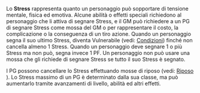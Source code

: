 Lo **Stress** rappresenta quanto un personaggio può sopportare di tensione mentale, fisica ed emotiva. Alcune abilità o effetti speciali richiedono al personaggio che li attiva di segnare Stress, e il GM può richiedere a un PG di segnare Stress come mossa del GM o per rappresentare il costo, la complicazione o la conseguenza di un tiro azione. Quando un personaggio segna il suo ultimo Stress, diventa Vulnerabile (vedi: [Condizioni](/docs/SRD/4-MECCANICHE%20DI%20BASE/012-COMBATTIMENTO/6-CONDIZIONI.md)) finché non cancella almeno 1 Stress. Quando un personaggio deve segnare 1 o più Stress ma non può, segna invece 1 PF. Un personaggio non può usare una mossa che gli richiede di segnare Stress se tutto il suo Stress è segnato.

I PG possono cancellare lo Stress effettuando mosse di riposo (vedi: [Riposo](/docs/SRD/4-MECCANICHE%20DI%20BASE/012-COMBATTIMENTO/7-RIPOSO.md) ). Lo Stress massimo di un PG è determinato dalla sua classe, ma può aumentarlo tramite avanzamenti di livello, abilità ed altri effetti.